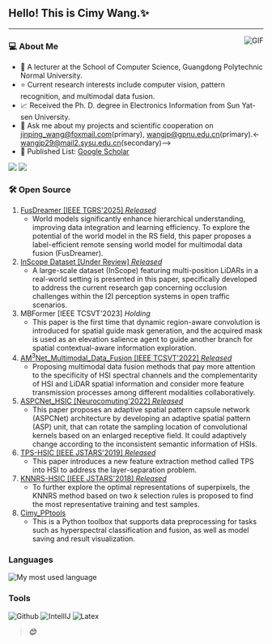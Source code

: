 ## Hello! This is Cimy Wang.✨
---

<img align="right" alt="GIF" src="https://raw.githubusercontent.com/JoeyBling/JoeyBling/master/pic/pusheencode.gif" />

### 💻 About Me

- 🌱 A lecturer at the School of Computer Science, Guangdong Polytechnic Normal University.
- ⭐️ Current research interests include computer vision, pattern recognition, and multimodal data fusion.
- 📈 Received the Ph. D. degree in Electronics Information from Sun Yat-sen University. 
- 💬 Ask me about my projects and scientific cooperation on [jinping_wang@foxmail.com](mailto:jinping_wang@foxmail.com)(primary), [wangjp@gpnu.edu.cn](mailto:wangjp@gpnu.edu.cn)(primary).<- [wangjp29@mail2.sysu.edu.cn](mailto:wangjp29@mail2.sysu.edu.cn)(secondary)-->
- 📝 Published List: [Google Scholar](https://scholar.google.com/citations?hl=zh-CN&user=sYT7hPwAAAAJ&view_op=list_works&sortby=pubdate)

<p>
  <img src="http://views.whatilearened.today/views/github/Cimy-wang/views.svg"/>
  <a href="https://github.com/Cimy-wang?tab=repositories"><img src="https://badges.frapsoft.com/os/v2/open-source.svg?v=103"/></a>
</p>

### 🛠 Open Source 
1. [FusDreamer [IEEE TGRS'2025] *Released*](https://github.com/Cimy-wang/FusDreamer)
   - World models significantly enhance hierarchical understanding, improving data integration and learning efficiency. To explore the potential of the world model in the RS field, this paper proposes a label-efficient remote sensing world model for multimodal data fusion (FusDreamer).
1. [InScope Dataset [Under Review] *Released*](https://github.com/xf-zh/InScope)
   - A large-scale dataset (InScope) featuring multi-position LiDARs in a real-world setting is presented in this paper, specifically developed to address the current research gap concerning occlusion challenges within
the I2I perception systems in open traffic scenarios.
1. MBFormer [IEEE TCSVT'2023] *Holding*
   - This paper is the first time that dynamic region-aware convolution is introduced for spatial guide mask generation, and the acquired mask is used as an elevation salience agent to guide another branch for spatial contextual-aware information exploration.
1. [AM<sup>3</sup>Net_Multimodal_Data_Fusion [IEEE TCSVT'2022] *Released*](https://github.com/Cimy-wang/AM3Net)
    - Proposing multimodal data fusion methods that pay more attention to the specificity of HSI spectral channels and the complementarity of HSI and LiDAR spatial information and consider more feature transmission processes among different modalities collaboratively. 
1. [ASPCNet_HSIC [Neurocomuting'2022] *Released*](https://github.com/Cimy-wang/ASPCNet)
    - This paper proposes an adaptive spatial pattern capsule network (ASPCNet) architecture by developing an adaptive spatial pattern (ASP) unit, that can rotate the sampling location of convolutional kernels based on an enlarged receptive field. It could adaptively change according to the inconsistent semantic information of HSIs.
1. [TPS-HSIC [IEEE JSTARS'2019] *Released*](https://github.com/Cimy-wang/TPS_HSIC)
    - This paper introduces a new feature extraction method called TPS into HSI to address the layer-separation problem.
1. [KNNRS-HSIC [IEEE JSTARS'2018] *Released*](https://github.com/Cimy-wang/KNN-based-Representation-of-Superpixels-for-hyperspectral-image-classification)
    - To further explore the optimal representations of superpixels, the KNNRS method based on two _k_ selection rules is proposed to find the most representative training and test samples. 
1. [Cimy_PPtools](https://github.com/Cimy-wang/Cimy_PPtools)
    - This is a Python toolbox that supports data preprocessing for tasks such as hyperspectral classification and fusion, as well as model saving and result visualization.
    
### Languages
![My most used language](https://github-readme-stats.vercel.app/api/top-langs/?username=Cimy-wang&layout=compact&theme=dracula)

<!-- ### Languages
![Python](https://img.shields.io/badge/-Python-000000?style=flat&logo=python)
![MATLAB](https://img.shields.io/badge/-MATLAB-blue) -->

### Tools

![Github](https://img.shields.io/badge/-Github-000000?style=flat&logo=github) 
![IntellIJ](https://img.shields.io/badge/-IntellIJ%20IDEA-000000?style=flat&logo=intellij%20idea)
![Latex](https://img.shields.io/badge/-latex-green)

<!-- ### 📚 GitHub Stats
![GitHub Stats](https://github-readme-stats.vercel.app/api?username=Cimy-wang&show_icons=true&theme=dracula)

### 💻 My Most Used Languages
![My most used language](https://github-readme-stats.vercel.app/api/top-langs/?username=Cimy-wang&layout=compact&theme=dracula) -->

> ***😊***
